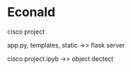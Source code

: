 # Econald
cisco project

app.py, templates, static ->> flask server


cisco project.ipyb ->> object dectect 
